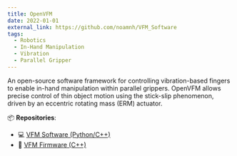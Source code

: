 ```yaml
---
title: OpenVFM
date: 2022-01-01
external_link: https://github.com/noamnh/VFM_Software
tags:
  - Robotics
  - In-Hand Manipulation
  - Vibration
  - Parallel Gripper
---
```


An open-source software framework for controlling vibration-based fingers to enable in-hand manipulation within parallel grippers. OpenVFM allows precise control of thin object motion using the stick-slip phenomenon, driven by an eccentric rotating mass (ERM) actuator.

<!--more-->

📦 **Repositories**:
- 💻 [VFM Software (Python/C++)](https://github.com/noamnh/VFM_Software)
- 🔧 [VFM Firmware (C++)](https://github.com/noamnh/VFM_Firmware)
